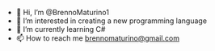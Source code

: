 - 👋 Hi, I’m @BrennoMaturino1
- 👀 I’m interested in creating a new programming language
- 🌱 I’m currently learning C#
- 📫 How to reach me brennomaturino@gmail.com

<!---
BrennoMaturino1/BrennoMaturino1 is a ✨ special ✨ repository because its `README.md` (this file) appears on your GitHub profile.
You can click the Preview link to take a look at your changes.
--->

